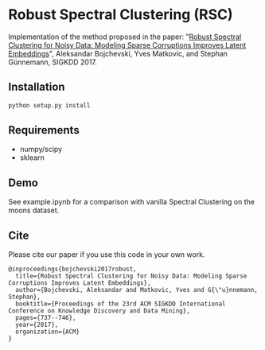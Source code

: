 # Robust Spectral Clustering (RSC)


Implementation of the method proposed in the paper: "[Robust Spectral Clustering for Noisy Data: Modeling Sparse Corruptions Improves Latent Embeddings](https://dl.acm.org/citation.cfm?id=3098156)", Aleksandar Bojchevski, Yves Matkovic, and Stephan Günnemann, SIGKDD 2017.

## Installation
```bash
python setup.py install
```

## Requirements
* numpy/scipy
* sklearn


## Demo
See example.ipynb for a comparison with vanilla Spectral Clustering on the moons dataset.

## Cite
Please cite our paper if you use this code in your own work.
```
@inproceedings{bojchevski2017robust,
  title={Robust Spectral Clustering for Noisy Data: Modeling Sparse Corruptions Improves Latent Embeddings},
  author={Bojchevski, Aleksandar and Matkovic, Yves and G{\"u}nnemann, Stephan},
  booktitle={Proceedings of the 23rd ACM SIGKDD International Conference on Knowledge Discovery and Data Mining},
  pages={737--746},
  year={2017},
  organization={ACM}
}
```
